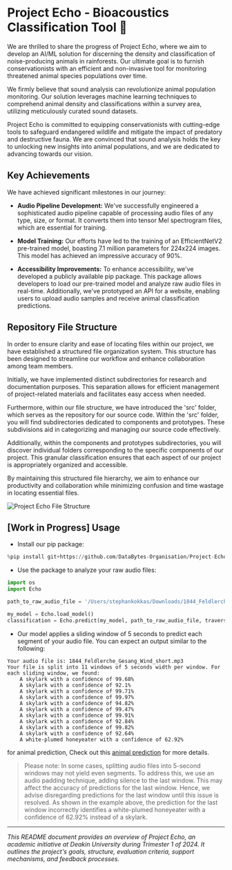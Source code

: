 # Project Echo - Bioacoustics Classification Tool 🤖

We are thrilled to share the progress of Project Echo, where we aim to develop an AI/ML solution for discerning the density and classification of noise-producing animals in rainforests. Our ultimate goal is to furnish conservationists with an efficient and non-invasive tool for monitoring threatened animal species populations over time.

We firmly believe that sound analysis can revolutionize animal population monitoring. Our solution leverages machine learning techniques to comprehend animal density and classifications within a survey area, utilizing meticulously curated sound datasets.

Project Echo is committed to equipping conservationists with cutting-edge tools to safeguard endangered wildlife and mitigate the impact of predatory and destructive fauna. We are convinced that sound analysis holds the key to unlocking new insights into animal populations, and we are dedicated to advancing towards our vision.

## Key Achievements

We have achieved significant milestones in our journey:

- **Audio Pipeline Development:** We've successfully engineered a sophisticated audio pipeline capable of processing audio files of any type, size, or format. It converts them into tensor Mel spectrogram files, which are essential for training.
  
- **Model Training:** Our efforts have led to the training of an EfficientNetV2 pre-trained model, boasting 7.1 million parameters for 224x224 images. This model has achieved an impressive accuracy of 90%.

- **Accessibility Improvements:** To enhance accessibility, we've developed a publicly available pip package. This package allows developers to load our pre-trained model and analyze raw audio files in real-time. Additionally, we've prototyped an API for a website, enabling users to upload audio samples and receive animal classification predictions.

## Repository File Structure

In order to ensure clarity and ease of locating files within our project, we have established a structured file organization system. This structure has been designed to streamline our workflow and enhance collaboration among team members.

Initially, we have implemented distinct subdirectories for research and documentation purposes. This separation allows for efficient management of project-related materials and facilitates easy access when needed.

Furthermore, within our file structure, we have introduced the 'src' folder, which serves as the repository for our source code. Within the 'src' folder, you will find subdirectories dedicated to components and prototypes. These subdivisions aid in categorizing and managing our source code effectively.

Additionally, within the components and prototypes subdirectories, you will discover individual folders corresponding to the specific components of our project. This granular classification ensures that each aspect of our project is appropriately organized and accessible.

By maintaining this structured file hierarchy, we aim to enhance our productivity and collaboration while minimizing confusion and time wastage in locating essential files.

![Project Echo File Structure](https://github.com/DataBytes-Organisation/Project-Echo/assets/95070150/e8aaf728-c80f-42c1-af07-40651438c002)

## [Work in Progress] Usage

- Install our pip package:

```python
%pip install git+https://github.com/DataBytes-Organisation/Project-Echo --quiet
```

- Use the package to analyze your raw audio files:

```python
import os
import Echo

path_to_raw_audio_file = '/Users/stephankokkas/Downloads/1844_Feldlerche_Gesang_Wind_short.mp3'

my_model = Echo.load_model()
classification = Echo.predict(my_model, path_to_raw_audio_file, traverse_path=False)
```

- Our model applies a sliding window of 5 seconds to predict each segment of your audio file. You can expect an output similar to the following:

```
Your audio file is: 1844_Feldlerche_Gesang_Wind_short.mp3
Your file is split into 11 windows of 5 seconds width per window. For each sliding window, we found:
    A skylark with a confidence of 99.68%
    A skylark with a confidence of 92.1%
    A skylark with a confidence of 99.71%
    A skylark with a confidence of 99.97%
    A skylark with a confidence of 94.82%
    A skylark with a confidence of 99.47%
    A skylark with a confidence of 99.91%
    A skylark with a confidence of 92.84%
    A skylark with a confidence of 99.82%
    A skylark with a confidence of 92.64%
    A white-plumed honeyeater with a confidence of 62.92%
```
for animal prediction, Check out this [animal prediction](https://github.com/mariaelsa14/animal-predicton) for more details.

> Please note: In some cases, splitting audio files into 5-second windows may not yield even segments. To address this, we use an audio padding technique, adding silence to the last window. This may affect the accuracy of predictions for the last window. Hence, we advise disregarding predictions for the last window until this issue is resolved. As shown in the example above, the prediction for the last window incorrectly identifies a white-plumed honeyeater with a confidence of 62.92% instead of a skylark.

---

*This README document provides an overview of Project Echo, an academic initiative at Deakin University during Trimester 1 of 2024. It outlines the project's goals, structure, evaluation criteria, support mechanisms, and feedback processes.*
